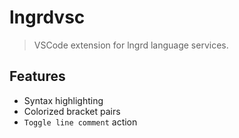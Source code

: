 # lngrdvsc

> VSCode extension for lngrd language services.

## Features

- Syntax highlighting
- Colorized bracket pairs
- `Toggle line comment` action
